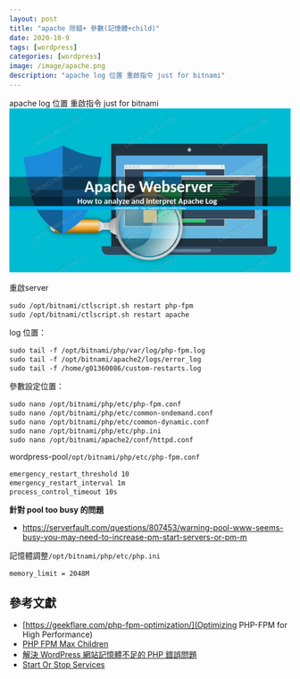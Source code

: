 ```yaml
---
layout: post
title: "apache 除錯+ 參數(記憶體+child)"
date: 2020-10-9
tags: [wordpress]
categories: [wordpress]
image: /image/apache.png
description: "apache log 位置 重啟指令 just for bitnami"
---
```


apache log 位置 重啟指令 just for bitnami
![](/image/apache.png)

重啟server
```
sudo /opt/bitnami/ctlscript.sh restart php-fpm
sudo /opt/bitnami/ctlscript.sh restart apache
```

log 位置：
```
sudo tail -f /opt/bitnami/php/var/log/php-fpm.log
sudo tail -f /opt/bitnami/apache2/logs/error_log
sudo tail -f /home/g01360086/custom-restarts.log
```

參數設定位置：
```
sudo nano /opt/bitnami/php/etc/php-fpm.conf
sudo nano /opt/bitnami/php/etc/common-ondemand.conf
sudo nano /opt/bitnami/php/etc/common-dynamic.conf
sudo nano /opt/bitnami/php/etc/php.ini
sudo nano /opt/bitnami/apache2/conf/httpd.conf
```

wordpress-pool`/opt/bitnami/php/etc/php-fpm.conf`
```
emergency_restart_threshold 10
emergency_restart_interval 1m
process_control_timeout 10s
```
**針對 pool too busy 的問題**
* https://serverfault.com/questions/807453/warning-pool-www-seems-busy-you-may-need-to-increase-pm-start-servers-or-pm-m

記憶體調整`/opt/bitnami/php/etc/php.ini`
```
memory_limit = 2048M
```

## 參考文獻
* [https://geekflare.com/php-fpm-optimization/](Optimizing PHP-FPM for High Performance)
* [PHP FPM Max Children](https://kejyuntw.gitbooks.io/ubuntu-learning-notes/content/web/php/web-php-max-children.html)
* [解決 WordPress 網站記憶體不足的 PHP 錯誤問題](https://blog.gtwang.org/wordpress/fix-wordpress-memory-exhausted-error-increase-php-memory/)
* [Start Or Stop Services](https://docs.bitnami.com/aws/faq/administration/control-services/)